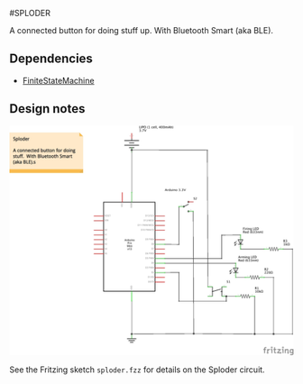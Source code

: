 #SPLODER

A connected button for doing stuff up. With Bluetooth Smart (aka BLE).

## Dependencies

* [FiniteStateMachine](http://playground.arduino.cc/Code/FiniteStateMachine)

## Design notes

![Sploder circuit schematic](sploder_schematic.jpg)

See the Fritzing sketch `sploder.fzz` for details on the Sploder circuit.
